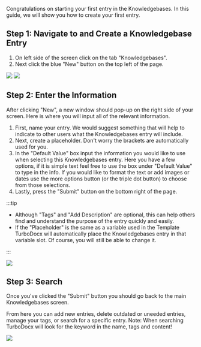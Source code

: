 

Congratulations on starting your first entry in the Knowledgebases. In this guide, we will show you how to create your first entry.


## Step 1: Navigate to and Create a Knowledgebase Entry


1. On left side of the screen click on the tab "Knowledgebases".
2. Next click the blue "New" button on the top left of the page.


![](/img/how_to_create_knowledgebases/step_1.png)
![](/img/how_to_create_knowledgebases/step_2a.png)


## Step 2: Enter the Information


After clicking "New", a new window should pop-up on the right side of your screen. Here is where you will input all of the relevant information.
1. First, name your entry. We would suggest something that will help to indicate to other users what the Knowledgebases entry will include.
2. Next, create a placeholder. Don't worry the brackets are automatically used for you.
3. In the "Default Value" box input the information you would like to use when selecting this Knowledgebases entry. Here you have a few options, if it is simple text feel free to use the box under "Default Value" to type in the info. If you would like to format the text or add images or dates use the more options button (or the triple dot button) to choose from those selections.
4. Lastly, press the "Submit" button on the bottom right of the page.


:::tip


- Although "Tags" and "Add Description" are optional, this can help others find and understand the purpose of the entry quickly and easily.
- If the "Placeholder" is the same as a variable used in the Template TurboDocx will automatically place the Knowledgebases entry in that variable slot. Of course, you will still be able to change it.


:::


![](/img/how_to_create_knowledgebases/step_8.png)


## Step 3: Search


Once you've clicked the "Submit" button you should go back to the main Knowledgebases screen.


From here you can add new entries, delete outdated or uneeded entries, manage your tags, or search for a specific entry. Note: When searching TurboDocx will look for the keyword in the name, tags and content!


![](/img/how_to_create_knowledgebases/step_2b.png)
